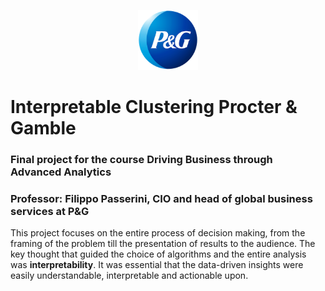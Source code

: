 <p align="center"><img src="/PGlogo.png" height="96" width="96"> </img></p>

# Interpretable Clustering Procter & Gamble

### Final project for the course Driving Business through Advanced Analytics
### Professor: Filippo Passerini, CIO and head of global business services at P&G

This project focuses on the entire process of decision making, from the framing of the problem till the presentation of results to the audience.
The key thought that guided the choice of algorithms and the entire analysis was **interpretability**.
It was essential that the data-driven insights were easily understandable, interpretable and actionable upon.
